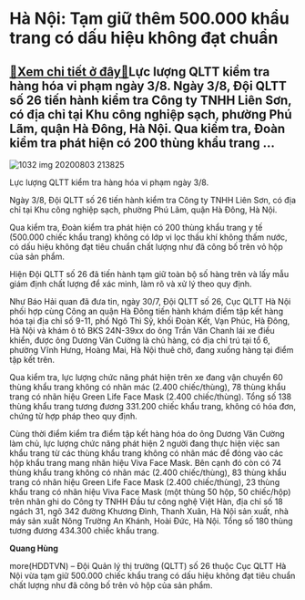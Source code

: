 Hà Nội: Tạm giữ thêm 500.000 khẩu trang có dấu hiệu không đạt chuẩn
===================================================================

[:gift:Xem chi tiết ở đây:gift:](https://hddtvn.com/ha-noi-tam-giu-them-500-000-khau-trang-co-dau-hieu-khong-dat-chuan/)Lực lượng QLTT kiểm tra hàng hóa vi phạm ngày 3/8. Ngày 3/8, Đội QLTT số 26 tiến hành kiểm tra Công ty TNHH Liên Sơn, có địa chỉ tại Khu công nghiệp sạch, phường Phú Lãm, quận Hà Đông, Hà Nội. Qua kiểm tra, Đoàn kiểm tra phát hiện có 200 thùng khẩu trang …
----------------------------------------------------------------------------------------------------------------------------------------------------------------------------------------------------------------------------------------------------------------





![1032 img 20200803 213825](https://haiquanonline.com.vn/stores/news_dataimages/hungdq/082020/04/09/in_article/1032_IMG_20200803_213825.jpg?rt=20200804091604 "Lực lượng QLTT kiểm tra hàng hóa vi phạm ngày 3/8.")


Lực lượng QLTT kiểm tra hàng hóa vi phạm ngày 3/8.



Ngày 3/8, Đội QLTT số 26 tiến hành kiểm tra Công ty TNHH Liên Sơn, có địa chỉ tại Khu công nghiệp sạch, phường Phú Lãm, quận Hà Đông, Hà Nội.


Qua kiểm tra, Đoàn kiểm tra phát hiện có 200 thùng khẩu trang y tế (500.000 chiếc khẩu trang) không có lớp vi lọc thấu khí không thấm nước, có dấu hiệu không đạt tiêu chuẩn chất lượng như đã công bố trên vỏ hộp của sản phẩm.


Hiện Đội QLTT số 26 đã tiến hành tạm giữ toàn bộ số hàng trên và lấy mẫu giám định chất lượng để xác minh, làm rõ và xử lý theo quy định.


Như Báo Hải quan đã đưa tin, ngày 30/7, Đội QLTT số 26, Cục QLTT Hà Nội phối hợp cùng Công an quận Hà Đông tiến hành khám điểm tập kết hàng hóa tại địa chỉ số 9-11, phố Ngô Thì Sỹ, khối Đoàn Kết, Vạn Phúc, Hà Đông, Hà Nội và khám ô tô BKS 24N-39xx do ông Trần Văn Chanh lái xe điều khiển, được ông Dương Văn Cường là chủ hàng, có địa chỉ trú tại tổ 6, phường Vĩnh Hưng, Hoàng Mai, Hà Nội thuê chở, đang xuống hàng tại điểm tập kết trên.


Qua kiểm tra, lực lượng chức năng phát hiện trên xe đang vận chuyển 60 thùng khẩu trang không có nhãn mác (2.400 chiếc/thùng), 78 thùng khẩu trang có nhãn hiệu Green Life Face Mask (2.400 chiếc/thùng). Tổng số 138 thùng khẩu trang tương đương 331.200 chiếc khẩu trang, không có hóa đơn, chứng từ hợp pháp theo quy định.


Cùng thời điểm kiểm tra điểm tập kết hàng hóa do ông Dương Văn Cường làm chủ, lực lượng chức năng phát hiện 2 người đang thực hiện việc san khẩu trang từ các thùng khẩu trang không có nhãn mác để đóng vào các hộp khẩu trang mang nhãn hiệu Viva Face Mask. Bên cạnh đó còn có 74 thùng khẩu trang không có nhãn mác (2.400 chiếc/thùng), 83 thùng khẩu trang có nhãn hiệu Green Life Face Mask (2.400 chiếc/thùng), 23 thùng khẩu trang có nhãn hiệu Viva Face Mask (một thùng 50 hộp, 50 chiếc/hộp) trên nhãn ghi do Công ty TNHH Đầu tư công nghệ Việt Hàn, địa chỉ số 18 ngách 31, ngõ 342 đường Khương Đình, Thanh Xuân, Hà Nội sản xuất, nhà máy sản xuất Nông Trường An Khánh, Hoài Đức, Hà Nội. Tổng số 180 thùng tương đương 434.300 chiếc khẩu trang.




**Quang Hùng**



more(HDDTVN) – Đội Quản lý thị trường (QLTT) số 26 thuộc Cục QLTT Hà Nội vừa tạm giữ 500.000 chiếc khẩu trang có dấu hiệu không đạt tiêu chuẩn chất lượng như đã công bố trên vỏ hộp của sản phẩm.


